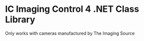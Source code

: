 ﻿# IC Imaging Control 4 .NET Class Library

Only works with cameras manufactured by The Imaging Source
